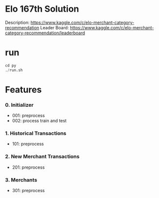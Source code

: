 # Elo 167th Solution
Description: https://www.kaggle.com/c/elo-merchant-category-recommendation
Leader Board: https://www.kaggle.com/c/elo-merchant-category-recommendation/leaderboard

# run
```python
cd py
./run.sh
```

# Features 
### 0. Initializer
  - 001: preprocess
  - 002: process train and test
  
### 1. Historical Transactions
  - 101: preprocess
  
  
### 2. New Merchant Transactions
  - 201: preprocess
  
### 3. Merchants
  - 301: preprocess

